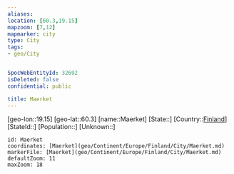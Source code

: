 ```yaml
---
aliases: 
location: [60.3,19.15]
mapzoom: [7,12] 
mapmarker: city 
type: City
tags:
- geo/City


SpocWebEntityId: 32692
isDeleted: false
confidential: public

title: Maerket
---
```

[geo-lon::19.15]
[geo-lat::60.3]
[name::Maerket]
[State::]
[Country::[Finland](geo/Continent/Europe/Finland.md)]
[StateId::]
[Population::]
[Unknown::]


```leaflet
id: Maerket
coordinates: [Maerket](geo/Continent/Europe/Finland/City/Maerket.md)
markerFile: [Maerket](geo/Continent/Europe/Finland/City/Maerket.md)
defaultZoom: 11 
maxZoom: 18
```


